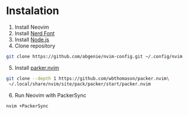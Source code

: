 # Instalation

1. Install Neovim
2. Install [Nerd Font](https://www.nerdfonts.com)
3. Install [Node.js](https://docs.npmjs.com/downloading-and-installing-node-js-and-npm)
4. Clone repository
```bash
git clone https://github.com/abgenie/nvim-config.git ~/.config/nvim
```
5. Install [parker.nvim](https://github.com/wbthomason/packer.nvim)
```bash
git clone --depth 1 https://github.com/wbthomason/packer.nvim\
 ~/.local/share/nvim/site/pack/packer/start/packer.nvim
```
6. Run Neovim with PackerSync
```bash
nvim +PackerSync
```

